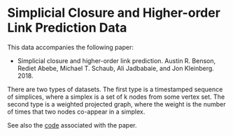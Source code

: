 # Simplicial Closure and Higher-order Link Prediction Data

This data accompanies the following paper:

- Simplicial closure and higher-order link prediction.
  Austin R. Benson, Rediet Abebe, Michael T. Schaub, Ali Jadbabaie, and Jon Kleinberg.
  2018.

There are two types of datasets. The first type is a timestamped sequence of
simplices, where a simplex is a set of k nodes from some vertex set. The second
type is a weighted projected graph, where the weight is the number of times that
two nodes co-appear in a simplex.

See also the [code](https://github.com/arbenson/ScHoLP-Tutorial) associated with the paper.
